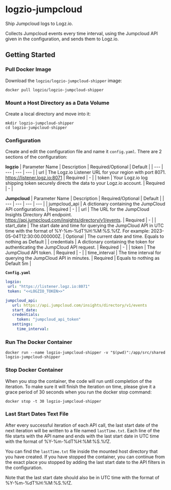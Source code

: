 # logzio-jumpcloud
Ship Jumpcloud logs to Logz.io. 

Collects Jumpcloud events every time interval, using the Jumpcloud API given in the configuration, and sends them to Logz.io.


## Getting Started
### Pull Docker Image

Download the `logzio/logzio-jumpcloud-shipper` image:
```
docker pull logzio/logzio-jumpcloud-shipper
```
### Mount a Host Directory as a Data Volume

Create a local directory and move into it:
```shell
mkdir logzio-jumpcloud-shipper
cd logzio-jumpcloud-shipper
```
### Configuration
Create and edit the configuration file and name it `config.yaml`. There are 2 sections of the configuration:

**logzio**
| Parameter Name | Description | Required/Optional | Default |
| --- | --- | --- | --- |
| url | The Logz.io Listener URL for your region with port 8071. https://listener.logz.io:8071 | Required | - |
| token | Your Logz.io log shipping token securely directs the data to your Logz.io account. | Required | - |

**Jumpcloud**
| Parameter Name | Description | Required/Optional | Default |
| --- | --- | --- | --- |
| jumpcloud_api | A dictionary containing the JumpCloud API configurations. | Required | - |
| url | The URL for the JumpCloud Insights Directory API endpoint. https://api.jumpcloud.com/insights/directory/v1/events. | Required | - |
| start_date | The start date and time for querying the JumpCloud API in UTC time with the format of %Y-%m-%dT%H:%M:%S.%fZ. For example: 2023-05-04T12:30:00.000000Z. | Optional | The current date and time. Equals to nothing as Default |
| credentials | A dictionary containing the token for authenticating the JumpCloud API request. | Required | - |
| token | The JumpCloud API token. | Required | - |
| time_interval | The time interval for querying the JumpCloud API in minutes. | Required | Equals to nothing as Default 5m |

**`Config.yaml`**
```yaml
logzio:
 url: "https://listener.logz.io:8071"
 token: "<<LOGZIO_TOKEN>>"

jumpcloud_api:
   url: https://api.jumpcloud.com/insights/directory/v1/events
   start_date:
   credentials:
     token: "jumpcloud_api_token"
   settings:
     time_interval:
```


### Run The Docker Container
```shell
docker run --name logzio-jumpcloud-shipper -v "$(pwd)":/app/src/shared logzio-jumpcloud-shipper
```
### Stop Docker Container
When you stop the container, the code will run until completion of the iteration. To make sure it will finish the iteration on time, please give it a grace period of 30 seconds when you run the docker stop command:
```shell
docker stop -t 30 logzio-jumpcloud-shipper
```

### Last Start Dates Text File
After every successful iteration of each API call, the last start date of the next iteration will be written to a file named `lastTime.txt`. Each line of the file starts with the API name and ends with the last start date in UTC time with the format of %Y-%m-%dT%H:%M:%S.%fZ.


You can find the `lastTime.txt` file inside the mounted host directory that you have created. If you have stopped the container, you can continue from the exact place you stopped by adding the last start date to the API filters in the configuration.


Note that the last start date should also be in UTC time with the format of %Y-%m-%dT%H:%M:%S.%fZ.




